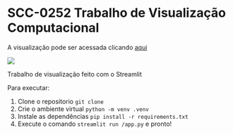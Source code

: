 # SCC-0252 Trabalho de Visualização Computacional

A visualização pode ser acessada clicando [aqui](https://streamlit-co2viz-73wpqtbw6q-uc.a.run.app/)

![](https://github.com/Heitorcp/scc-0252-trab-viz/blob/master/viz-streamlit.gif)

Trabalho de visualização feito com o Streamlit

Para executar:

1. Clone o repositorio  `git clone` 
2. Crie o ambiente virtual `python -m venv .venv`
3. Instale as dependências `pip install -r requirements.txt`
4. Execute o comando `streamlit run /app.py` e pronto! 
